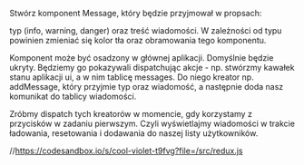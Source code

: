 Stwórz komponent Message, który będzie przyjmował w propsach:

typ (info, warning, danger)
oraz treść wiadomości.
W zależności od typu powinien zmieniać się kolor tła oraz obramowania tego komponentu.

Komponent może być osadzony w głównej aplikacji. Domyślnie będzie ukryty. Będziemy go pokazywali dispatchując akcje - np. stwórzmy kawałek stanu aplikacji ui, a w nim tablicę messages. Do niego kreator np. addMessage, który przyjmie typ oraz wiadomość, a następnie doda nasz komunikat do tablicy wiadomości.

Zróbmy dispatch tych kreatorów w momencie, gdy korzystamy z przycisków w zadaniu pierwszym. Czyli wyświetlajmy wiadomości w trakcie ładowania, resetowania i dodawania do naszej listy użytkowników.

//https://codesandbox.io/s/cool-violet-t9fvg?file=/src/redux.js